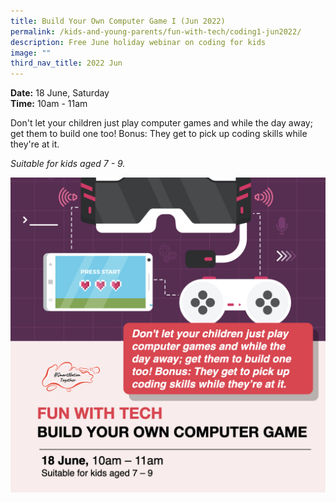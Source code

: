 ```yaml
---
title: Build Your Own Computer Game I (Jun 2022)
permalink: /kids-and-young-parents/fun-with-tech/coding1-jun2022/
description: Free June holiday webinar on coding for kids
image: ""
third_nav_title: 2022 Jun
---
```

**Date:** 18 June, Saturday
<br> **Time:** 10am - 11am

Don't let your children just play computer games and while the day away; get them to build one too! Bonus: They get to pick up coding skills while they're at it.

*Suitable for kids aged 7 - 9.*

![Free June holiday webinar on coding for kids](/images/jun22-kids-gaming-7-9.jpeg)